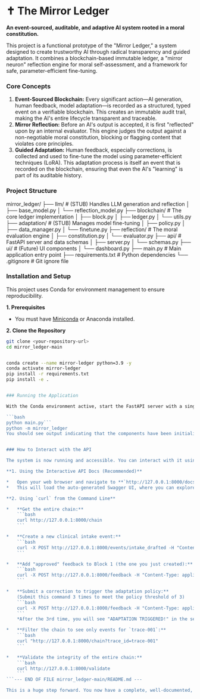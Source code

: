 # ✝️ The Mirror Ledger

**An event-sourced, auditable, and adaptive AI system rooted in a moral constitution.**

This project is a functional prototype of the "Mirror Ledger," a system designed to create trustworthy AI through radical transparency and guided adaptation. It combines a blockchain-based immutable ledger, a "mirror neuron" reflection engine for moral self-assessment, and a framework for safe, parameter-efficient fine-tuning.

### Core Concepts

1.  **Event-Sourced Blockchain:** Every significant action—AI generation, human feedback, model adaptation—is recorded as a structured, typed event on a verifiable blockchain. This creates an immutable audit trail, making the AI's entire lifecycle transparent and traceable.
2.  **Mirror Reflection:** Before an AI's output is accepted, it is first "reflected" upon by an internal evaluator. This engine judges the output against a non-negotiable moral constitution, blocking or flagging content that violates core principles.
3.  **Guided Adaptation:** Human feedback, especially corrections, is collected and used to fine-tune the model using parameter-efficient techniques (LoRA). This adaptation process is itself an event that is recorded on the blockchain, ensuring that even the AI's "learning" is part of its auditable history.

### Project Structure

mirror_ledger/
├── llm/ # (STUB) Handles LLM generation and reflection
│ ├── base_model.py
│ └── reflection_model.py
├── blockchain/ # The core ledger implementation
│ ├── block.py
│ ├── ledger.py
│ └── utils.py
├── adaptation/ # (STUB) Manages model fine-tuning
│ ├── policy.py
│ ├── data_manager.py
│ └── finetune.py
├── reflection/ # The moral evaluation engine
│ ├── constitution.py
│ └── evaluator.py
├── api/ # FastAPI server and data schemas
│ ├── server.py
│ └── schemas.py
├── ui/ # (Future) UI components
│ └── dashboard.py
├── main.py # Main application entry point
├── requirements.txt # Python dependencies
└── .gitignore # Git ignore file



### Installation and Setup

This project uses Conda for environment management to ensure reproducibility.

**1. Prerequisites**
*   You must have [Miniconda](https://docs.conda.io/en/latest/miniconda.html) or Anaconda installed.

**2. Clone the Repository**
```bash
git clone <your-repository-url>
cd mirror_ledger-main


conda create --name mirror-ledger python=3.9 -y
conda activate mirror-ledger
pip install -r requirements.txt
pip install -e .


### Running the Application

With the Conda environment active, start the FastAPI server with a single command from the project's root directory:

```bash
python main.py```
python -m mirror_ledger
You should see output indicating that the components have been initialized and the Uvicorn server is running.


### How to Interact with the API

The system is now running and accessible. You can interact with it using your web browser or a command-line tool like `curl`.

**1. Using the Interactive API Docs (Recommended)**

*   Open your web browser and navigate to **`http://127.0.0.1:8000/docs`**.
*   This will load the auto-generated Swagger UI, where you can explore and execute every API endpoint directly from your browser.

**2. Using `curl` from the Command Line**

*   **Get the entire chain:**
    ```bash
    curl http://127.0.0.1:8000/chain
    ```

*   **Create a new clinical intake event:**
    ```bash
    curl -X POST http://127.0.0.1:8000/events/intake_drafted -H "Content-Type: application/json" -d '{"trace_id": "trace-001", "content": {"transcript": "patient has a headache", "vitals": {"bp": "120/80"}}}'
    ```

*   **Add "approved" feedback to Block 1 (the one you just created):**
    ```bash
    curl -X POST http://127.0.0.1:8000/feedback -H "Content-Type: application/json" -d '{"block_index": 1, "feedback_delta": {"status": "approved", "annotator": "did:clinic:dr_kay"}}'
    ```

*   **Submit a correction to trigger the adaptation policy:**
    (Submit this command 3 times to meet the policy threshold of 3)
    ```bash
    curl -X POST http://127.0.0.1:8000/feedback -H "Content-Type: application/json" -d '{"block_index": 1, "feedback_delta": {"correction": "Patient has a severe migraine, not just a headache."}}'
    ```
    *After the 3rd time, you will see "ADAPTATION TRIGGERED!" in the server logs, and a new `AdapterPromoted` block will appear on the chain.*

*   **Filter the chain to see only events for `trace-001`:**
    ```bash
    curl "http://127.0.0.1:8000/chain?trace_id=trace-001"
    ```

*   **Validate the integrity of the entire chain:**
    ```bash
    curl http://127.0.0.1:8000/validate
    ```
```--- END OF FILE mirror_ledger-main/README.md ---

This is a huge step forward. You now have a complete, well-documented, and runnable prototype. The project is professional, clean, and ready for the next, most exciting phase: replacing the stubs with real, intelligent LLM components.